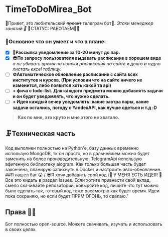 TimeToDoMirea_Bot
===================
👋Привет, это любительский ~~проект~~ телеграм бот🤖. *Этаки менеджер занятий.🧐* 📢СТАТУС: РАБОТАЕМ👨‍💻 
### 📑Основное что он умеет и что в плане: 
- [X]  __🔔Рассылка уведомление за 10-20 минут до пар.__
- [X] __😎По запросу пользователя выдавать расписание в хорошем виде__ *а не убивать время на поиски расписания на сайте и долго и нудно листать excel таблицу.* 
- [ ] __⚙Автоматическое обновление расписание с сайта всех институтов и курсов. (При условии что на сайте ничего не изменится, либо появится хоть какой та api)__
- [ ] __+ фича с todo-list. Для каждого предмета можно добавлять задачи и он будет уведомлять, что нужно сделать.__ 
- [ ] __+ Идея каждый вечер уведомлять: какие завтра пары, какие задачи остались, погоду с YandexAPI, как лучше одеться и т.д :D__
> __Как по мне, это круто и мне этого не хватало.__
## 🗜Техническая часть
Код выполнен полностью на Python'е, базу данных временно использую MongoDB, тк он просто, но в дальнейшем можно будет заменить на более производительную. TelegramApi использую афигенную библиотеку aiogram.
Как только большая часть будет закончена, планирую запихнуть в Docker и настроить авто-обновление.
##Я нашел баг 😲 / 😎Я хочу добавить свой код /🤯 У МЕНЯ ЕСТЬ ИДЕЯ!
📣Все это кидать в раздел Issues. Если хотите привнести свой вклад, смело скачивайте репозиторий, ковыряйте код, пишите что тут можно было сделать так, готовый код тоже рассмотрю как будет время.
Идеи пока сохраняю, но если будет ПРЯМ ОГОНЬ, то сделаю."
## Права 👨‍🎓
Бот полностью open-source. Можете скачивать, изучать и использовать в своих целях.

